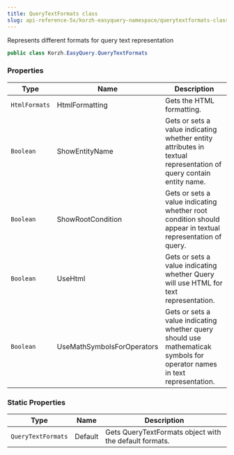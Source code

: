 ```yaml
---
title: QueryTextFormats class
slug: api-reference-5x/korzh-easyquery-namespace/querytextformats-class
---
```



Represents different formats for query text representation
```csharp
public class Korzh.EasyQuery.QueryTextFormats

```

### Properties

| Type | Name | Description | 
| --- | --- | --- | 
| `HtmlFormats` | HtmlFormatting | Gets the HTML formatting. | 
| `Boolean` | ShowEntityName | Gets or sets a value indicating whether entity attributes in textual representation of query contain entity name. | 
| `Boolean` | ShowRootCondition | Gets or sets a value indicating whether root condition should appear in textual representation of query. | 
| `Boolean` | UseHtml | Gets or sets a value indicating whether Query will use HTML for text representation. | 
| `Boolean` | UseMathSymbolsForOperators | Gets or sets a value indicating whether query should use mathematicak symbols for operator names in text representation. | 


### Static Properties

| Type | Name | Description | 
| --- | --- | --- | 
| `QueryTextFormats` | Default | Gets QueryTextFormats object with the default formats. |